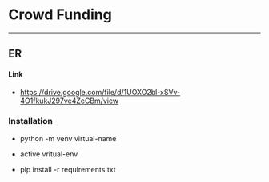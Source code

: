 # Crowd Funding 

----



## ER

#### Link

- https://drive.google.com/file/d/1UOXO2bl-xSVv-4O1fkukJ297ve4ZeCBm/view



### Installation 

- python -m venv virtual-name

- active vritual-env

- pip install -r requirements.txt

  

